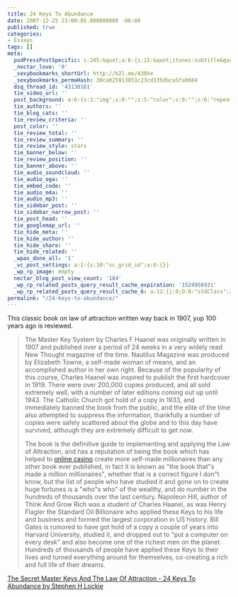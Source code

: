 ```yaml
---
title: 24 Keys To Abundance
date: 2007-12-25 23:00:05.000000000 -06:00
published: true
categories:
- Essays
tags: []
meta:
  podPressPostSpecific: s:245:&quot;a:6:{s:15:&quot;itunes:subtitle&quot;;s:15:&quot;##PostExcerpt##&quot;;s:14:&quot;itunes:summary&quot;;s:15:&quot;##PostExcerpt##&quot;;s:15:&quot;itunes:keywords&quot;;s:17:&quot;##WordPressCats##&quot;;s:13:&quot;itunes:author&quot;;s:10:&quot;##Global##&quot;;s:15:&quot;itunes:explicit&quot;;s:2:&quot;No&quot;;s:12:&quot;itunes:block&quot;;s:2:&quot;No&quot;;}&quot;;
  _nectar_love: '0'
  _sexybookmarks_shortUrl: http://b2l.me/438he
  _sexybookmarks_permaHash: 30ca025913851c23cd335dbca5fab684
  dsq_thread_id: '43130161'
  tie_video_url: ''
  post_background: a:6:{s:3:"img";s:0:"";s:5:"color";s:0:"";s:6:"repeat";s:0:"";s:10:"attachment";s:0:"";s:3:"hor";s:0:"";s:3:"ver";s:0:"";}
  tie_authors: ''
  tie_blog_cats: ''
  tie_review_criteria: ''
  post_color: ''
  tie_review_total: ''
  tie_review_summary: ''
  tie_review_style: stars
  tie_banner_below: ''
  tie_review_position: ''
  tie_banner_above: ''
  tie_audio_soundcloud: ''
  tie_audio_oga: ''
  tie_embed_code: ''
  tie_audio_m4a: ''
  tie_audio_mp3: ''
  tie_sidebar_post: ''
  tie_sidebar_narrow_post: ''
  tie_post_head: ''
  tie_googlemap_url: ''
  tie_hide_meta: ''
  tie_hide_author: ''
  tie_hide_share: ''
  tie_hide_related: ''
  _wpas_done_all: '1'
  _vc_post_settings: a:1:{s:10:"vc_grid_id";a:0:{}}
  _wp_rp_image: empty
  nectar_blog_post_view_count: '184'
  _wp_rp_related_posts_query_result_cache_expiration: '1524956931'
  _wp_rp_related_posts_query_result_cache_6: a:12:{i:0;O:8:"stdClass":2:{s:7:"post_id";s:3:"393";s:5:"score";s:18:"61.838557475591685";}i:1;O:8:"stdClass":2:{s:7:"post_id";s:3:"831";s:5:"score";s:18:"50.905111663264826";}i:2;O:8:"stdClass":2:{s:7:"post_id";s:4:"4550";s:5:"score";s:17:"47.33273481513109";}i:3;O:8:"stdClass":2:{s:7:"post_id";s:4:"1373";s:5:"score";s:17:"46.18007679548222";}i:4;O:8:"stdClass":2:{s:7:"post_id";s:4:"1285";s:5:"score";s:17:"44.81047237861496";}i:5;O:8:"stdClass":2:{s:7:"post_id";s:4:"1108";s:5:"score";s:17:"44.81047237861496";}i:6;O:8:"stdClass":2:{s:7:"post_id";s:3:"604";s:5:"score";s:17:"42.60769994734849";}i:7;O:8:"stdClass":2:{s:7:"post_id";s:3:"427";s:5:"score";s:17:"42.60769994734849";}i:8;O:8:"stdClass":2:{s:7:"post_id";s:3:"233";s:5:"score";s:17:"42.60769994734849";}i:9;O:8:"stdClass":2:{s:7:"post_id";s:3:"398";s:5:"score";s:18:"41.407210306534566";}i:10;O:8:"stdClass":2:{s:7:"post_id";s:3:"737";s:5:"score";s:17:"41.23809553048123";}i:11;O:8:"stdClass":2:{s:7:"post_id";s:3:"400";s:5:"score";s:17:"41.23809553048123";}}
permalink: "/24-keys-to-abundance/"
---
```

<p>This classic book on law of attraction written way back in 1907, yup 100 years ago is reviewed.</p>
<blockquote><p>The Master Key System by Charles F Haanel was originally written in 1907 and published over a period of 24 weeks in a very widely read New Thought magazine of the time. Nautilus Magazine was produced by Elizabeth Towne, a self-made woman of means, and an accomplished author in her own right. Because of the popularity of this course, Charles Haanel was inspired to publish the first hardcover in 1919. There were over 200,000 copies produced, and all sold extremely well, with a number of later editions coming out up until 1943. The Catholic Church got hold of a copy in 1933, and immediately banned the book from the public, and the elite of the time also attempted to suppress the information, thankfully a number of copies were safely scattered about the globe and to this day have survived, although they are extremely difficult to get now.</p>
<p>The book is the definitive guide to implementing and applying the Law of Attraction, and has a reputation of being the book which has helped to <a href="http://www.nbso.ca/">online casino</a>  create more self-made millionaires than any other book ever published, in fact it is known as "the book that"s made a million millionaires", whether that is a correct figure I don"t know, but the list of people who have studied it and gone on to create huge fortunes is a "who"s who" of the wealthy, and do number in the hundreds of thousands over the last century. Napoleon Hill, author of Think And Grow Rich was a student of Charles Haanel, as was Henry Flagler the Standard Oil Billionaire who applied these Keys to his life and business and formed the largest corporation in US history. Bill Gates is rumored to have got hold of a copy a couple of years into Harvard University, studied it, and dropped out to "put a computer on every desk" and also become one of the richest men on the planet. Hundreds of thousands of people have applied these Keys to their lives and turned everything around for themselves, co-creating a rich and full life of their dreams.</p>
</blockquote>
<p><a href="http://www.articlecity.com/articles/self_improvement_and_motivation/article_6173.shtml" rel="nofollow">The Secret Master Keys And The Law Of Attraction - 24 Keys To Abundance by Stephen H Lockie</a></p>
